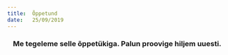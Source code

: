 ```yaml
---
title:  Õppetund
date:   25/09/2019
---
```


### <center>Me tegeleme selle õppetükiga. Palun proovige hiljem uuesti.</center>